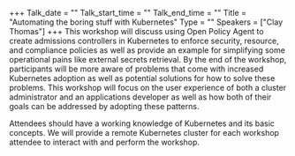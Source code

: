 +++
Talk_date = ""
Talk_start_time = ""
Talk_end_time = ""
Title = "Automating the boring stuff with Kubernetes"
Type = ""
Speakers = ["Clay Thomas"]
+++
This workshop will discuss using Open Policy Agent to create admissions controllers in Kubernetes to enforce security, resource, and compliance policies as well as provide an example for simplifying some operational pains like external secrets retrieval. By the end of the workshop, participants will be more aware of problems that come with increased Kubernetes adoption as well as potential solutions for how to solve these problems. This workshop will focus on the user experience of both a cluster administrator and an applications developer as well as how both of their goals can be addressed by adopting these patterns.

Attendees should have a working knowledge of Kubernetes and its basic concepts. We will provide a remote Kubernetes cluster for each workshop attendee to interact with and perform the workshop.
